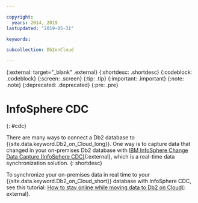 ```yaml
---

copyright:
  years: 2014, 2019
lastupdated: "2019-05-31"

keywords: 

subcollection: Db2onCloud

---
```


 
{:external: target="_blank" .external}
{:shortdesc: .shortdesc}
{:codeblock: .codeblock}
{:screen: .screen}
{:tip: .tip}
{:important: .important}
{:note: .note}
{:deprecated: .deprecated}
{:pre: .pre}

# InfoSphere CDC
{: #cdc}

There are many ways to connect a Db2 database to {{site.data.keyword.Db2_on_Cloud_long}}. One way is to capture data that changed in your on-premises Db2 database with [IBM InfoSphere Change Data Capture (InfoSphere CDC)](https://www.ibm.com/support/knowledgecenter/en/SSTRGZ_11.4.0/com.ibm.cdcdoc.sysreq.doc/concepts/aboutcdc.html){:external}, which is a real-time data synchronization solution.
{: shortdesc}

To synchronize your on-premises data in real time to your {{site.data.keyword.Db2_on_Cloud_short}} database with InfoSphere CDC, see this tutorial: [How to stay online while moving data to Db2 on Cloud](https://cloudcontent.mybluemix.net/cloud/garage/dte/producttour/how-stay-online-while-moving-data-db2-cloud){: external}.

